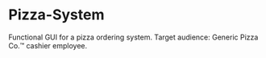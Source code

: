 # Pizza-System
Functional GUI for a pizza ordering system. Target audience: Generic Pizza Co.™ cashier employee.

